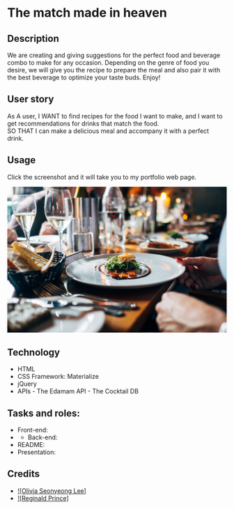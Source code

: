 # The match made in heaven

## Description
We are creating and giving suggestions for the perfect food and beverage combo to make for any occasion. Depending on the genre of food you desire, we will give you the recipe to prepare the meal and also pair it with the best beverage to optimize your taste buds. Enjoy!

## User story
As A user, I WANT to find recipes for the food I want to make, and I want to get recommendations for drinks that match the food. <br />
SO THAT I can make a delicious meal and accompany it with a perfect drink. <br />

## Usage
Click the screenshot and it will take you to my portfolio web page. 

[![match-made-in-heaven-screenshot](assets/images/hero.jpg)]()

## Technology
- HTML
- CSS Framework: Materialize
- jQuery
- APIs
       - The Edamam API
       - The Cocktail DB

## Tasks and roles: 
- Front-end:<br /> 
- - Back-end:<br /> 
- README:<br /> 
- Presentation:<br /> 

## Credits
- [![Olivia Seonyeong Lee]](https://github.com/oliviasylee)
- [![Reginald Prince]](https://github.com/Reggiejr44)
